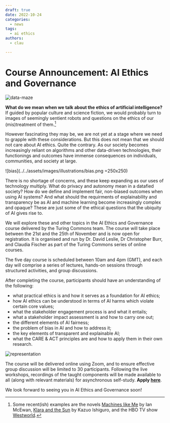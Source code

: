 ```yaml
---
draft: true
date: 2022-10-24
categories:
  - news
tags:
  - ai ethics
authors:
  - clau

---
```


# Course Announcement: AI Ethics and Governance

![data-maze](../../assets/images/illustrations/data-maze.png)

**What do we mean when we talk about the ethics of artificial intelligence?** If guided by popular culture and science fiction, we would probably turn to images of seemingly sentient robots and questions on the ethics of our (mis)treatment of them.[^examples]

[^examples]: Some recent(ish) examples are the novels [Machines like Me](http://www.ianmcewan.com/books/machines.html) by Ian McEwan, [Klara and the Sun](https://www.klaraandthesun.com) by Kazuo Ishiguro, and the HBO TV show [Westworld](https://www.hbo.com/westworld).

However fascinating they may be, we are not yet at a stage where we need to grapple with these considerations. But this does not mean that we should not care about AI ethics. Quite the contrary. As our society becomes increasingly reliant on algorithms and other data-driven technologies, their functionings and outcomes have immense consequences on individuals, communities, and society at large.

![bias](../../assets/images/illustrations/bias.png =250x250)

There is no shortage of concerns, and these keep expanding as our uses of technology multiply. What do privacy and autonomy mean in a datafied society? How do we define and implement fair, non-biased outcomes when using AI systems? And what should the requirments of explainability and transparency be as AI and machine learning become increasingly complex and opaque? These are just some of the ethical questions that the ubiquity of AI gives rise to.

We will explore these and other topics in the AI Ethics and Governance course delivered by the Turing Commons team. The course will take place between the 21st and the 25th of November and is now open for registration. It is organised and run by Dr. David Leslie, Dr Christopher Burr, and Claudia Fischer as part of the Turing Commons series of online courses.

The five day course is scheduled between 10am and 4pm (GMT), and each day will comprise a series of lectures, hands-on sessions through structured activities, and group discussions.

After completing the course, participants should have an understanding of the following:
- what practical ethics is and how it serves as a foundation for AI ethics;
- how AI ethics can be understood in terms of AI harms which violate certain core values;
- what the stakeholder engagement process is and what it entails;
- what a stakeholder impact assessment is and how to carry one out;
- the different elements of AI fairness;
- the problem of bias in AI and how to address it;
- the key elements of transparent and explainable AI;
- what the CARE & ACT principles are and how to apply them in their own research.

![representation](../../assets/images/illustrations/representation.png)

The course will be delivered online using Zoom, and to ensure effective group discussion will be limited to 30 participants.
Following the live workshops, recordings of the taught components will be made available to all (along with relevant materials) for asynchronous self-study. **Apply [here](https://www.eventsforce.net/turingevents/frontend/reg/tregistration.csp?pageID=81528&ef_sel_menu=1171&eventID=232&tempPersonID=171164)**. 

We look forward to seeing you in AI Ethics and Governance soon!
